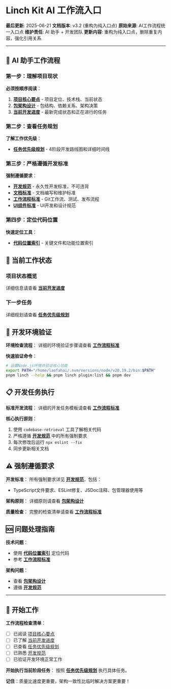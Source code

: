 # Linch Kit AI 工作流入口

**最后更新**: 2025-06-21
**文档版本**: v3.2 (重构为纯入口点)
**原始来源**: AI工作流程统一入口点
**维护责任**: AI 助手 + 开发团队
**更新内容**: 重构为纯入口点，删除重复内容，强化引用关系

---

## 🎯 AI 助手工作流程

### 第一步：理解项目现状
**必须按顺序阅读**：
1. **[项目核心要点](../core/project-essentials.md)** - 项目定位、技术栈、当前状态
2. **[包架构设计](../core/package-architecture.md)** - 包结构、依赖关系、架构决策
3. **[当前开发进度](./current-progress.md)** - 最新完成状态和正在进行的任务

### 第二步：查看任务规划
**了解工作优先级**：
- **[任务优先级规划](./task-priorities.md)** - 4阶段开发路线图和详细时间线

### 第三步：严格遵循开发标准
**强制遵循要求**：
- **[开发规范](../standards/development-standards.md)** - 永久性开发标准，不可违背
- **[文档标准](../standards/documentation-standards.md)** - 文档编写和维护标准
- **[工作流程标准](../standards/workflow-standards.md)** - Git工作流、测试、发布流程
- **[UI组件标准](../standards/ui-standards.md)** - UI开发和设计规范

### 第四步：定位代码位置
**快速定位工具**：
- **[代码位置索引](../core/code-locations.md)** - 关键文件和功能位置索引

## 🚀 当前工作状态

### 项目状态概览
详细信息请查看 **[当前开发进度](./current-progress.md#当前主要任务)**

### 下一步任务
详细规划请查看 **[任务优先级规划](./task-priorities.md#阶段1-全面项目测试和bug修复-当前阶段)**

## 🔧 开发环境验证

**环境检查流程**：
详细的环境验证步骤请查看 **[工作流程标准](../standards/workflow-standards.md#开发环境设置)**

**快速验证命令**：
```bash
# 设置Node.js环境并验证核心功能
export PATH="/home/laofahai/.nvm/versions/node/v20.19.2/bin:$PATH"
pnpm linch --help && pnpm linch plugin:list && pnpm dev
```

## 📋 开发任务执行

**标准开发流程**：
详细的开发任务模板请查看 **[工作流程标准](../standards/workflow-standards.md#开发流程)**

**核心执行原则**：
1. 使用 `codebase-retrieval` 工具了解相关代码
2. 严格遵循 **[开发规范](../standards/development-standards.md)** 中的所有强制要求
3. 每次修改后运行 `npx eslint --fix`
4. 同步更新相关文档

## ⚠️ 强制遵循要求

**开发标准**：
所有强制要求详见 **[开发规范](../standards/development-standards.md)**，包括：
- TypeScript文件要求、ESLint修复、JSDoc注释、包管理器使用等

**架构原则**：
详细原则请查看 **[包架构设计](../core/package-architecture.md#架构设计原则)**

**质量检查**：
完整的检查清单请查看 **[工作流程标准](../standards/workflow-standards.md#质量检查清单)**

## 🆘 问题处理指南

**技术问题**：
- 使用 **[代码位置索引](../core/code-locations.md)** 定位代码
- 参考 **[工作流程标准](../standards/workflow-standards.md#常见问题解决)**

**架构问题**：
- 查看 **[包架构设计](../core/package-architecture.md#关键架构决策-adr)**
- 遵循 **[开发规范](../standards/development-standards.md#架构一致性要求)**

---

## 🚀 开始工作

**工作流程检查清单**：
- [ ] 已阅读 [项目核心要点](../core/project-essentials.md)
- [ ] 已了解 [当前开发进度](./current-progress.md)
- [ ] 已查看 [任务优先级规划](./task-priorities.md)
- [ ] 已熟悉 [开发规范](../standards/development-standards.md)
- [ ] 已验证开发环境正常工作

**开始执行当前阶段任务**：
按照 **[任务优先级规划](./task-priorities.md#阶段1-全面项目测试和bug修复-当前阶段)** 执行具体任务。

**记住**：质量比速度更重要，架构一致性比临时解决方案更重要！
